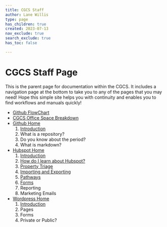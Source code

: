 ```yaml
---
title: CGCS Staff
author: Lane Willis
type: page
has_children: true
created: 2023-07-13
nav_exclude: true
search_exclude: true
has_toc: false

---
```


# CGCS Staff Page

This is the parent page for documentation within the CGCS. It includes a navigation page at the bottom to take you to any of the pages that you may need! Hope this simple site helps you with continuity and enables you to find workflows and manuals quickly!

* [Github FlowChart](/missions-center/cgcs-staff-information/github-flowchart.html)
* [CGCS Office Space Breakdown](/missions-center/cgcs-staff-information/cgcs-space-breakdown.html)
* [Github Home](/missions-center/cgcs-staff-information/github/github.html)
  1. [Introduction](/missions-center/cgcs-staff-information/github/github-introduction.html)
  2. What is a repository?
  3. Do you know about the period?
  4. What is markdown?
* [Hubspot Home](/missions-center/cgcs-staff-information/hubspot/hubspot.html)
  1. [Introduction](/missions-center/cgcs-staff-information/hubspot/hubspot-introduction.html)
  2. [How do I learn about Hubspot?](/missions-center/cgcs-staff-information/hubspot/hubspot-help.html)
  3. [Property Triage](/missions-center/cgcs-staff-information/hubspot/property-triage.html)
  4. [Importing and Exporting](/missions-center/cgcs-staff-information/hubspot/import-export-hubspot.html)
  5. [Pathways](/missions-center/cgcs-staff-information/hubspot/hubspot-pathways.html)
  6. [Forms](/missions-center/cgcs-staff-information/hubspot/forms-hubspot.html)
  7. Reporting
  8. Marketing Emails
* [Wordpress Home](/missions-center/cgcs-staff-information/wordpress/wordpress.html)
  1. [Introduction](/missions-center/cgcs-staff-information/wordpress/wordpress-introduction.html)
  2. Pages
  3. Forms
  4. Private or Public?